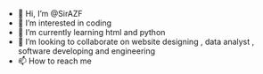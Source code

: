 - 👋 Hi, I’m @SirAZF
- 👀 I’m interested in coding
- 🌱 I’m currently learning html and python
- 💞️ I’m looking to collaborate on website designing , data analyst , software developing and engineering
- 📫 How to reach me 

<!---
SirAZF/SirAZF is a ✨ special ✨ repository because its `README.md` (this file) appears on your GitHub profile.
You can click the Preview link to take a look at your changes.
--->
